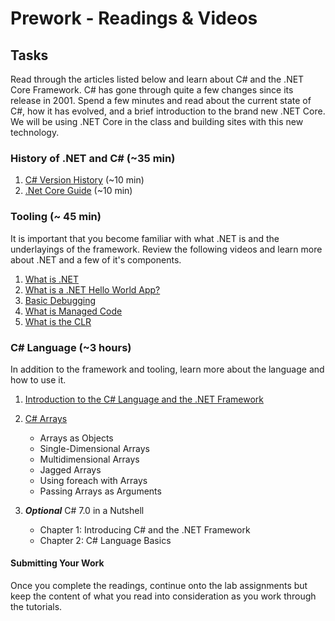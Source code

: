 # Prework - Readings & Videos

## Tasks
Read through the articles listed below and learn about C# and the .NET Core Framework. 
C# has gone through quite a few changes since its release in 2001. Spend a few minutes and read about the current state of C#,
how it has evolved, and a brief introduction to the brand new .NET Core. We will be using .NET Core in the class and building sites with this new technology. 

### History of .NET and C# (~35 min)
1. [C# Version History](https://docs.microsoft.com/en-us/dotnet/csharp/whats-new/csharp-version-history) (~10 min)
1. [.Net Core Guide](https://docs.microsoft.com/en-us/dotnet/core/) (~10 min)

### Tooling (~ 45 min)

It is important that you become familiar with what .NET is and the underlayings of the framework. Review the following videos and learn more about .NET and a few of it's components. 

1. [What is .NET](https://dotnet.microsoft.com/learn/dotnet/what-is-dotnet)
1. [What is a .NET Hello World App?](https://www.youtube.com/watch?v=uKoqBCyFATw&list=PLdo4fOcmZ0oWoazjhXQzBKMrFuArxpW80&index=3)
1. [Basic Debugging](https://www.youtube.com/watch?v=feWeInify18&list=PLdo4fOcmZ0oWoazjhXQzBKMrFuArxpW80&index=4
)
1. [What is Managed Code](https://docs.microsoft.com/en-us/dotnet/standard/managed-code)
1. [What is the CLR](https://docs.microsoft.com/en-us/dotnet/standard/clr)

### C# Language (~3 hours)

In addition to the framework and tooling, learn more about the language and how to use it. 

1. [Introduction to the C# Language and the .NET Framework](https://docs.microsoft.com/en-us/dotnet/csharp/getting-started/introduction-to-the-csharp-language-and-the-net-framework)

1. [C# Arrays](https://docs.microsoft.com/en-us/dotnet/csharp/programming-guide/arrays/)
	- Arrays as Objects
	- Single-Dimensional Arrays
	- Multidimensional Arrays
	- Jagged Arrays
	- Using foreach with Arrays
	- Passing Arrays as Arguments
1. ***Optional*** C# 7.0 in a Nutshell
   - Chapter 1: Introducing C# and the .NET Framework
   - Chapter 2: C# Language Basics

#### Submitting Your Work
Once you complete the readings, continue onto the lab assignments but keep
the content of what you read into consideration as you work through the tutorials. 

